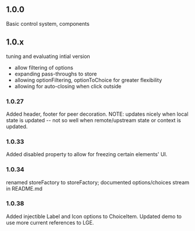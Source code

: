 ## 1.0.0

Basic control system, components

## 1.0.x

tuning and evaluating intial version

* allow filtering of options
* expanding pass-throughs to store
* allowing optionFiltering, optionToChoice for greater
  flexibility
* allowing for auto-closing when click outside

### 1.0.27

Added header, footer for peer decoration. NOTE: updates nicely
when local state is updated -- not so well when remote/upstream state or context
is updated. 

### 1.0.33 

Added disabled property to allow for freezing certain elements' UI. 

### 1.0.34

renamed storeFactory to storeFactory; documented options/choices stream in README.md

### 1.0.38

Added injectible Label and Icon options to ChoiceItem. 
Updated demo to use more current references to LGE. 
